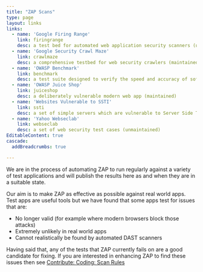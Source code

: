 ```yaml
---
title: "ZAP Scans"
type: page
layout: links
links:
  - name: 'Google Firing Range'
    link: firingrange
    desc: a test bed for automated web application security scanners (unmaintained)
  - name: 'Google Security Crawl Maze'
    link: crawlmaze
    desc: a comprehensive testbed for web security crawlers (maintained)
  - name: 'OWASP Benchmark'
    link: benchmark
    desc: a test suite designed to verify the speed and accuracy of software vulnerability detection tools
  - name: 'OWASP Juice Shop'
    link: juiceshop
    desc: a deliberately vulnerable modern web app (maintained)
  - name: 'Websites Vulnerable to SSTI'
    link: ssti
    desc: a set of simple servers which are vulnerable to Server Side Template Injection (maintained)
  - name: 'Yahoo Webseclab'
    link: webseclab
    desc: a set of web security test cases (unmaintained)
EditableContent: true
cascade:
  addBreadcrumbs: true

---
```

We are in the process of automating ZAP to run regularly against a variety of test applications and will publish the results here as and when they are in a suitable state.

Our aim is to make ZAP as effective as possible against real world apps.
Test apps are useful tools but we have found that some apps test for issues that are:

* No longer valid (for example where modern browsers block those attacks)
* Extremely unlikely in real world apps
* Cannot realistically be found by automated DAST scanners

Having said that, any of the tests that ZAP currently fails on are a good candidate for fixing.
If you are interested in enhancing ZAP to find these issues then see [Contribute: Coding: Scan Rules](/docs/contribute/coding/#scan-rules)